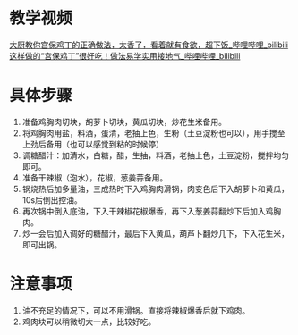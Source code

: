 # 教学视频

[大厨教你宫保鸡丁的正确做法，太香了，看着就有食欲，超下饭_哔哩哔哩_bilibili](https://www.bilibili.com/video/BV1qJ41197yF?spm_id_from=444.41.header_right.history_list.click&vd_source=f6d522f28072721da0e962ed83629041)
[这样做的“宫保鸡丁”很好吃！做法易学实用接地气_哔哩哔哩_bilibili](https://www.bilibili.com/video/BV16a411e7PC?from=search&seid=4001221768506637519&spm_id_from=333.337.0.0&vd_source=f6d522f28072721da0e962ed83629041)


# 具体步骤

1. 准备鸡胸肉切块，胡萝卜切块，黄瓜切块，炒花生米备用。
2. 将鸡胸肉用盐，料酒，蛋清，老抽上色，生粉（土豆淀粉也可以），用手搅至上劲后备用（也可以感觉到粘的时候停）
3. 调糖醋汁：加清水，白糖，醋，生抽，料酒，老抽上色，土豆淀粉，搅拌均匀即可。
4. 准备干辣椒（泡水），花椒，葱姜蒜备用。
5. 锅烧热后加多量油，三成热时下入鸡胸肉滑锅，肉变色后下入胡萝卜和黄瓜，10s后倒出控油。
6. 再次锅中倒入底油，下入干辣椒花椒爆香，再下入葱姜蒜翻炒下后加入鸡胸肉。
7. 炒一会后加入调好的糖醋汁，最后下入黄瓜，葫芦卜翻炒几下，下入花生米，即可出锅。







# 注意事项

1. 油不充足的情况下，可以不用滑锅。直接将辣椒爆香后就下鸡肉。
2. 鸡肉块可以稍微切大一点，比较好吃。

